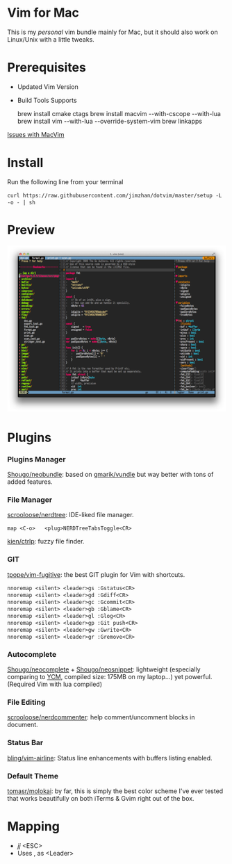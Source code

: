 Vim for Mac
============

This is my *personal* vim bundle mainly for Mac, but it should also work on Linux/Unix with a little tweaks.


Prerequisites
=============


* Updated Vim Version
* Build Tools Supports

    brew install cmake ctags
    brew install macvim --with-cscope --with-lua
    brew install vim --with-lua --override-system-vim
    brew linkapps

[Issues with MacVim](https://github.com/b4winckler/macvim/wiki/Troubleshooting)


Install
=======

Run the following line from your terminal

    curl https://raw.githubusercontent.com/jimzhan/dotvim/master/setup -L -o - | sh


Preview
=======

![Vim with NERDTree + Tagbar Opened](preview/dotvim.png)



Plugins
=======

### Plugins Manager

[Shougo/neobundle](https://github.com/Shougo/neobundle.vim): based on [gmarik/vundle](https://github.com/gmarik/vundle) but way better with tons of added features.


### File Manager

[scrooloose/nerdtree](https://github.com/scrooloose/nerdtree): IDE-liked file manager.

    map <C-o>   <plug>NERDTreeTabsToggle<CR>

[kien/ctrlp](https://github.com/kien/ctrlp.vim): fuzzy file finder.


### GIT

[tpope/vim-fugitive](https://github.com/tpope/vim-fugitive): the best GIT plugin for Vim with shortcuts.

    nnoremap <silent> <leader>gs :Gstatus<CR>
    nnoremap <silent> <leader>gd :Gdiff<CR>
    nnoremap <silent> <leader>gc :Gcommit<CR>
    nnoremap <silent> <leader>gb :Gblame<CR>
    nnoremap <silent> <leader>gl :Glog<CR>
    nnoremap <silent> <leader>gp :Git push<CR>
    nnoremap <silent> <leader>gw :Gwrite<CR>
    nnoremap <silent> <leader>gr :Gremove<CR>


### Autocomplete

[Shougo/neocomplete](https://github.com/Shougo/neocomplete.vim) + [Shougo/neosnippet](https://github.com/Shougo/neosnippet.vim): lightweight (especially comparing to [YCM](https://github.com/Valloric/YouCompleteMe), compiled size: 175MB on my laptop...) yet powerful. (Required Vim with lua compiled)


### File Editing

[scrooloose/nerdcommenter](https://github.com/scrooloose/nerdcommenter): help comment/uncomment blocks in document.


### Status Bar

[bling/vim-airline](https://github.com/bling/vim-airline): Status line enhancements with buffers listing enabled.


### Default Theme

[tomasr/molokai](https://github.com/tomasr/molokai): by far, this is simply the best color scheme I've ever tested that works beautifully on both iTerms & Gvim right out of the box.



Mapping
=======
* *jj*            \<ESC\>
* Uses , as \<Leader\>
